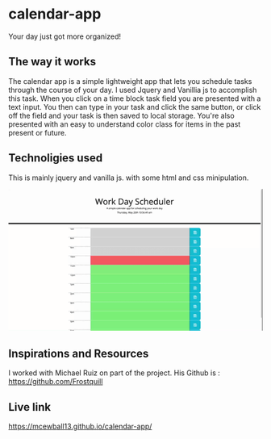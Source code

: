 # calendar-app

Your day just got more organized!

## The way it works

The calendar app is a simple lightweight app that lets you schedule tasks through the course of your day. I used Jquery and Vanillia js to accomplish this task. When you click on a time block task field you are presented with a text input. You then can type in your task and click the same button, or click off the field and your task is then saved to local storage. You're also presented with an easy to understand color class for items in the past present or future.

## Technoligies used

This is mainly jquery and vanilla js. with some html and css minipulation.

![](./assets/images/work-day-scheduler.gif)

## Inspirations and Resources

I worked with Michael Ruiz on part of the project.
His Github is : https://github.com/Frostquill

## Live link

https://mcewball13.github.io/calendar-app/